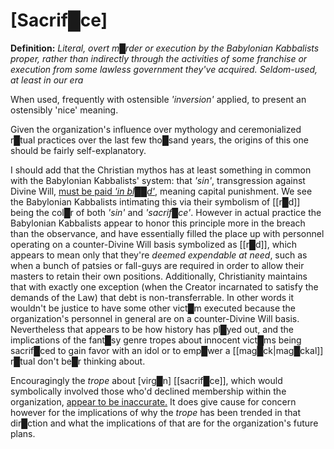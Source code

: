 # **[Sacrif█ce]**

**Definition:** *Literal, overt m█rder or execution by the Babylonian Kabbalists proper, rather than indirectly through the activities of some franchise or execution from some lawless government they've acquired.  Seldom-used, at least in our era*

When used, frequently with ostensible *'inversion'* applied, to present an ostensibly 'nice' meaning.

Given the organization's influence over mythology and ceremonialized r█tual practices over the last few tho█sand years, the origins of this one should be fairly self-explanatory.

I should add that the Christian mythos has at least something in common with the Babylonian Kabbalists' system: that *'sin'*, transgression against Divine Will, [must be paid *'in bl██d'*](https://chasingalion.com/blood-payment), meaning capital punishment.  We see the Babylonian Kabbalists intimating this via their symbolism of [[r█d]] being the col█r of both *'sin'* and *'sacrif█ce'*.  However in actual practice the Babylonian Kabbalists appear to honor this principle more in the breach than the observance, and have essentially filled the place up with personnel operating on a counter-Divine Will basis symbolized as [[r█d]], which appears to mean only that they're *deemed expendable at need*, such as when a bunch of patsies or fall-guys are required in order to allow their masters to retain their own positions.  Additionally, Christianity maintains that with exactly one exception (when the Creator incarnated to satisfy the demands of the Law) that debt is non-transferrable.  In other words it wouldn't be justice to have some other vict█m executed because the organization's personnel in general are on a counter-Divine Will basis.  Nevertheless that appears to be how history has pl█yed out, and the implications of the fant█sy genre tropes about innocent vict█ms being sacrif█ced to gain favor with an idol or to emp█wer a [[mag█ck|mag█ckal]] r█tual don't be█r thinking about.

Encouragingly the *trope* about [virg█n] [[sacrif█ce]], which would symbolically involved those who'd declined membership within the organization, [appear to be inaccurate.](https://en.wikipedia.org/wiki/Human_sacrifice#Greco-Roman_antiquity)  It does give cause for concern however for the implications of why the *trope* has been trended in that dir█ction and what the implications of that are for the organization's future plans.    